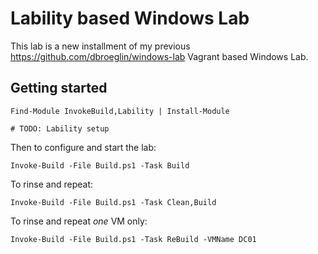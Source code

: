 # Lability based Windows Lab

This lab is a new installment of my previous https://github.com/dbroeglin/windows-lab 
Vagrant based Windows Lab.

## Getting started

    Find-Module InvokeBuild,Lability | Install-Module

    # TODO: Lability setup

Then to configure and start the lab:

    Invoke-Build -File Build.ps1 -Task Build

To rinse and repeat:

    Invoke-Build -File Build.ps1 -Task Clean,Build

To rinse and repeat _one_ VM only:

    Invoke-Build -File Build.ps1 -Task ReBuild -VMName DC01
